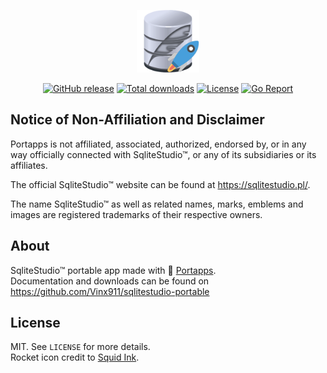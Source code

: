 <p align="center"><a href="https://github.com/Vinx911/sqlitestudio-portable" target="_blank"><img width="100" src="https://github.com/Vinx911/sqlitestudio-portable/blob/master/res/papp.png"></a></p>

<p align="center">
  <a href="https://github.com/Vinx911/sqlitestudio-portable/releases"><img src="https://img.shields.io/github/release/Vinx911/sqlitestudio-portable?style=flat-square" alt="GitHub release"></a>
  <a href="https://github.com/Vinx911/sqlitestudio-portable/releases"><img src="https://img.shields.io/github/downloads/Vinx911/sqlitestudio-portable/total?style=flat-square" alt="Total downloads"></a>
  <a href="https://github.com/Vinx911/sqlitestudio-portable/blob/master/LICENSE"><img src="https://img.shields.io/github/license/Vinx911/sqlitestudio-portable?style=flat-square
" alt="License"></a>
  <a href="https://goreportcard.com/report/github.com/Vinx911/sqlitestudio-portable"><img src="https://goreportcard.com/badge/github.com/Vinx911/sqlitestudio-portable?style=flat-square" alt="Go Report"></a>
</p>




## Notice of Non-Affiliation and Disclaimer

Portapps is not affiliated, associated, authorized, endorsed by, or in any way officially connected with SqliteStudio™, or any of its subsidiaries or its affiliates.

The official SqliteStudio™ website can be found at https://sqlitestudio.pl/.

The name SqliteStudio™ as well as related names, marks, emblems and images are registered trademarks of their respective owners.

## About

SqliteStudio™ portable app made with 🚀 [Portapps](https://portapps.io).<br />
Documentation and downloads can be found on https://github.com/Vinx911/sqlitestudio-portable

## License

MIT. See `LICENSE` for more details.<br />
Rocket icon credit to [Squid Ink](http://thesquid.ink).
